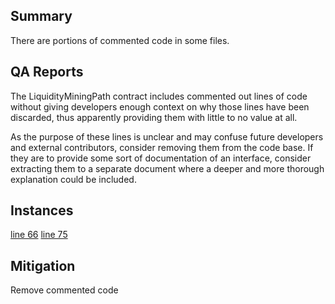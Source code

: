 ## Summary
There are portions of commented code in some files.
## QA Reports

The LiquidityMiningPath contract includes commented out lines of code without giving developers enough context on why those lines have been discarded, thus apparently providing them with little to no value at all.

As the purpose of these lines is unclear and may confuse future developers and external contributors, consider removing them from the code base. If they are to provide some sort of documentation of an interface, consider extracting them to a separate document where a deeper and more thorough explanation could be included.

## Instances
[line 66](https://github.com/code-423n4/2023-10-canto/blob/37a1d64cf3a10bf37cbc287a22e8991f04298fa0/canto_ambient/contracts/callpaths/LiquidityMiningPath.sol#L66)
[line 75](https://github.com/code-423n4/2023-10-canto/blob/37a1d64cf3a10bf37cbc287a22e8991f04298fa0/canto_ambient/contracts/callpaths/LiquidityMiningPath.sol#L75)

## Mitigation
Remove commented code